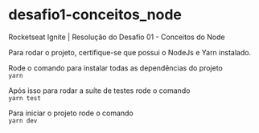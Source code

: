 # desafio1-conceitos_node
Rocketseat Ignite | Resolução do Desafio 01 - Conceitos do Node

Para rodar o projeto, certifique-se que possui o NodeJs e Yarn instalado.

Rode o comando para instalar todas as dependências do projeto  
`yarn`

Após isso para rodar a suíte de testes rode o comando  
`yarn test`

Para iniciar o projeto rode o comando   
`yarn dev`
